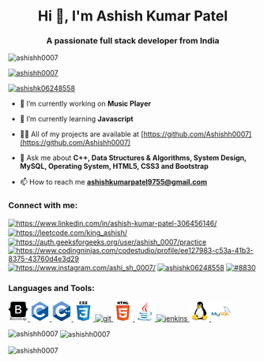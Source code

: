 <h1 align="center">Hi 👋, I'm Ashish Kumar Patel</h1>
<h3 align="center">A passionate full stack developer from India</h3>

<p align="left"> <img src="https://komarev.com/ghpvc/?username=ashishh0007&label=Profile%20views&color=0e75b6&style=flat" alt="ashishh0007" /> </p>

<p align="left"> <a href="https://github.com/ryo-ma/github-profile-trophy"><img src="https://github-profile-trophy.vercel.app/?username=ashishh0007" alt="ashishh0007" /></a> </p>

<p align="left"> <a href="https://twitter.com/ashishk06248558" target="blank"><img src="https://img.shields.io/twitter/follow/ashishk06248558?logo=twitter&style=for-the-badge" alt="ashishk06248558" /></a> </p>

- 🔭 I’m currently working on **Music Player**

- 🌱 I’m currently learning **Javascript**

- 👨‍💻 All of my projects are available at [https://github.com/Ashishh0007](https://github.com/Ashishh0007)

- 💬 Ask me about **C++, Data Structures & Algorithms, System Design, MySQL, Operating System, HTML5, CSS3 and Bootstrap**

- 📫 How to reach me **ashishkumarpatel9755@gmail.com**

<h3 align="left">Connect with me:</h3>
<p align="left">
<a href="https://linkedin.com/in/https://www.linkedin.com/in/ashish-kumar-patel-306456146/" target="blank"><img align="center" src="https://raw.githubusercontent.com/rahuldkjain/github-profile-readme-generator/master/src/images/icons/Social/linked-in-alt.svg" alt="https://www.linkedin.com/in/ashish-kumar-patel-306456146/" height="30" width="40" /></a>
<a href="https://www.leetcode.com/https://leetcode.com/king_ashish/" target="blank"><img align="center" src="https://raw.githubusercontent.com/rahuldkjain/github-profile-readme-generator/master/src/images/icons/Social/leet-code.svg" alt="https://leetcode.com/king_ashish/" height="30" width="40" /></a>
<a href="https://auth.geeksforgeeks.org/user/https://auth.geeksforgeeks.org/user/ashish_0007/practice" target="blank"><img align="center" src="https://raw.githubusercontent.com/rahuldkjain/github-profile-readme-generator/master/src/images/icons/Social/geeks-for-geeks.svg" alt="https://auth.geeksforgeeks.org/user/ashish_0007/practice" height="30" width="40" /></a>
<a href="https://www.codingninjas.com/codestudio/profile/ee127983-c53a-41b3-8375-43760d4e3d29" target="blank"><img align="center" src="https://files.codingninjas.in/ps-explore-home-address-11258.svg" alt="https://www.codingninjas.com/codestudio/profile/ee127983-c53a-41b3-8375-43760d4e3d29" height="30" width="40" /></a>  
<a href="https://instagram.com/https://www.instagram.com/ashi_sh_0007/" target="blank"><img align="center" src="https://raw.githubusercontent.com/rahuldkjain/github-profile-readme-generator/master/src/images/icons/Social/instagram.svg" alt="https://www.instagram.com/ashi_sh_0007/" height="30" width="40" /></a>
<a href="https://twitter.com/ashishk06248558" target="blank"><img align="center" src="https://raw.githubusercontent.com/rahuldkjain/github-profile-readme-generator/master/src/images/icons/Social/twitter.svg" alt="ashishk06248558" height="30" width="40" /></a>
<a href="https://discord.gg/#8830" target="blank"><img align="center" src="https://raw.githubusercontent.com/rahuldkjain/github-profile-readme-generator/master/src/images/icons/Social/discord.svg" alt="#8830" height="30" width="40" /></a>
</p>

<h3 align="left">Languages and Tools:</h3>
<p align="left"> <a href="https://getbootstrap.com" target="_blank" rel="noreferrer"> <img src="https://raw.githubusercontent.com/devicons/devicon/master/icons/bootstrap/bootstrap-plain-wordmark.svg" alt="bootstrap" width="40" height="40"/> </a> <a href="https://www.cprogramming.com/" target="_blank" rel="noreferrer"> <img src="https://raw.githubusercontent.com/devicons/devicon/master/icons/c/c-original.svg" alt="c" width="40" height="40"/> </a> <a href="https://www.w3schools.com/cpp/" target="_blank" rel="noreferrer"> <img src="https://raw.githubusercontent.com/devicons/devicon/master/icons/cplusplus/cplusplus-original.svg" alt="cplusplus" width="40" height="40"/> </a> <a href="https://www.w3schools.com/css/" target="_blank" rel="noreferrer"> <img src="https://raw.githubusercontent.com/devicons/devicon/master/icons/css3/css3-original-wordmark.svg" alt="css3" width="40" height="40"/> </a> <a href="https://git-scm.com/" target="_blank" rel="noreferrer"> <img src="https://www.vectorlogo.zone/logos/git-scm/git-scm-icon.svg" alt="git" width="40" height="40"/> </a> <a href="https://www.w3.org/html/" target="_blank" rel="noreferrer"> <img src="https://raw.githubusercontent.com/devicons/devicon/master/icons/html5/html5-original-wordmark.svg" alt="html5" width="40" height="40"/> </a> <a href="https://www.java.com" target="_blank" rel="noreferrer"> <img src="https://raw.githubusercontent.com/devicons/devicon/master/icons/java/java-original.svg" alt="java" width="40" height="40"/> </a> <a href="https://www.jenkins.io" target="_blank" rel="noreferrer"> <img src="https://www.vectorlogo.zone/logos/jenkins/jenkins-icon.svg" alt="jenkins" width="40" height="40"/> </a> <a href="https://www.linux.org/" target="_blank" rel="noreferrer"> <img src="https://raw.githubusercontent.com/devicons/devicon/master/icons/linux/linux-original.svg" alt="linux" width="40" height="40"/> </a> <a href="https://www.mysql.com/" target="_blank" rel="noreferrer"> <img src="https://raw.githubusercontent.com/devicons/devicon/master/icons/mysql/mysql-original-wordmark.svg" alt="mysql" width="40" height="40"/> </a> </p>

<p><img align="left" src="https://github-readme-stats.vercel.app/api/top-langs?username=ashishh0007&show_icons=true&locale=en&layout=compact" alt="ashishh0007" /></p>

<p>&nbsp;<img align="center" src="https://github-readme-stats.vercel.app/api?username=ashishh0007&show_icons=true&locale=en" alt="ashishh0007" /></p>

<p><img align="center" src="https://github-readme-streak-stats.herokuapp.com/?user=ashishh0007&" alt="ashishh0007" /></p>
